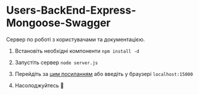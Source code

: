 # Users-BackEnd-Express-Mongoose-Swagger

Сервер по роботі з користувачами та документацією.

1) Встановіть необхідні компоненти `npm install -d`

2) Запустіть сервер `node server.js`

3) Перейдіть за [цим посиланням](http://localhost:15000) або введіть у браузері `localhost:15000`

4) Насолоджуйтесь 🤠
